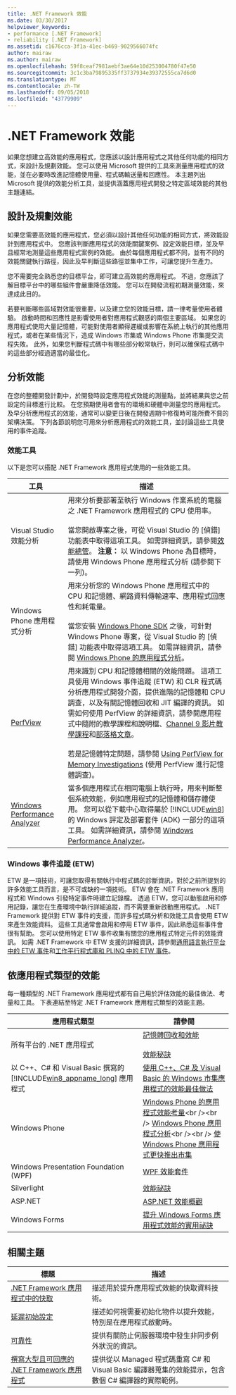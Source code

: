 ```yaml
---
title: .NET Framework 效能
ms.date: 03/30/2017
helpviewer_keywords:
- performance [.NET Framework]
- reliability [.NET Framework]
ms.assetid: c1676cca-3f1a-41ec-b469-9029566074fc
author: mairaw
ms.author: mairaw
ms.openlocfilehash: 59f8ceaf7981aebf3ae64e10d253004780f47e50
ms.sourcegitcommit: 3c1c3ba79895335ff3737934e39372555ca7d6d0
ms.translationtype: MT
ms.contentlocale: zh-TW
ms.lasthandoff: 09/05/2018
ms.locfileid: "43779909"
---
```

# <a name="net-framework-performance"></a>.NET Framework 效能
如果您想建立高效能的應用程式，您應該以設計應用程式之其他任何功能的相同方式，來設計及規劃效能。 您可以使用 Microsoft 提供的工具來測量應用程式的效能，並在必要時改進記憶體使用量、程式碼輸送量和回應性。 本主題列出 Microsoft 提供的效能分析工具，並提供涵蓋應用程式開發之特定區域效能的其他主題連結。  
  
## <a name="designing-and-planning-for-performance"></a>設計及規劃效能  
 如果您需要高效能的應用程式，您必須以設計其他任何功能的相同方式，將效能設計到應用程式中。 您應該判斷應用程式的效能關鍵案例、設定效能目標，並及早且經常地測量這些應用程式案例的效能。 由於每個應用程式都不同，並有不同的效能關鍵執行路徑，因此及早判斷這些路徑並集中工作，可讓您提升生產力。  
  
 您不需要完全熟悉您的目標平台，即可建立高效能的應用程式。 不過，您應該了解目標平台中的哪些組件會嚴重降低效能。 您可以在開發流程初期測量效能，來達成此目的。  
  
 若要判斷哪些區域對效能很重要，以及建立您的效能目標，請一律考量使用者體驗。 啟動時間和回應性是影響使用者對應用程式觀感的兩個主要區域。 如果您的應用程式使用大量記憶體，可能對使用者顯得遲緩或影響在系統上執行的其他應用程式，或者在某些情況下，造成 Windows 市集或 Windows Phone 市集提交流程失敗。 此外，如果您判斷程式碼中有哪些部分較常執行，則可以確保程式碼中的這些部分經過適當的最佳化。  
  
## <a name="analyzing-performance"></a>分析效能  
 在您的整體開發計劃中，於開發時設定應用程式效能的測量點，並將結果與您之前設定的目標進行比較。 在您預期使用者會有的環境和硬體中測量您的應用程式。 及早分析應用程式的效能，通常可以變更日後在開發週期中修復時可能所費不貲的架構決策。 下列各節說明您可用來分析應用程式的效能工具，並討論這些工具使用的事件追蹤。  
  
### <a name="performance-tools"></a>效能工具  
 以下是您可以搭配 .NET Framework 應用程式使用的一些效能工具。  
  
|工具|描述|  
|----------|-----------------|  
|Visual Studio 效能分析|用來分析要部署至執行 Windows 作業系統的電腦之 .NET Framework 應用程式的 CPU 使用率。<br /><br /> 當您開啟專案之後，可從 Visual Studio 的 [偵錯] 功能表中取得這項工具。 如需詳細資訊，請參閱[效能總管](/visualstudio/profiling/performance-explorer)。 **注意：** 以 Windows Phone 為目標時，請使用 Windows Phone 應用程式分析 (請參閱下一列)。|  
|Windows Phone 應用程式分析|用來分析您的 Windows Phone 應用程式中的 CPU 和記憶體、網路資料傳輸速率、應用程式回應性和耗電量。<br /><br /> 當您安裝 [Windows Phone SDK](https://go.microsoft.com/fwlink/?LinkId=265773) 之後，可針對 Windows Phone 專案，從 Visual Studio 的 [偵錯] 功能表中取得這項工具。 如需詳細資訊，請參閱 [Windows Phone 的應用程式分析](https://msdn.microsoft.com/library/windowsphone/develop/jj215908\(v=vs.105\).aspx)。|  
|[PerfView](https://www.microsoft.com/download/details.aspx?id=28567)|用來識別 CPU 和記憶體相關的效能問題。 這項工具使用 Windows 事件追蹤 (ETW) 和 CLR 程式碼分析應用程式開發介面，提供進階的記憶體和 CPU 調查，以及有關記憶體回收和 JIT 編譯的資訊。 如需如何使用 PerfView 的詳細資訊，請參閱應用程式中隨附的教學課程和說明檔、[Channel 9 影片教學課程](http://channel9.msdn.com/Series/PerfView-Tutorial)和[部落格文章](https://blogs.msdn.com/b/vancem/archive/tags/perfview/)。<br /><br /> 若是記憶體特定問題，請參閱 [Using PerfView for Memory Investigations](http://channel9.msdn.com/Series/PerfView-Tutorial/PerfView-Tutorial-9-NET-Memory-Investigation-Basics-of-GC-Heap-Snapshots) (使用 PerfView 進行記憶體調查)。|  
|[Windows Performance Analyzer](https://www.microsoft.com/download/details.aspx?id=30652)|當多個應用程式在相同電腦上執行時，用來判斷整個系統效能，例如應用程式的記憶體和儲存體使用。 您可以從下載中心取得屬於 [!INCLUDE[win8](../../../includes/win8-md.md)] 的 Windows 評定及部署套件 (ADK) 一部分的這項工具。 如需詳細資訊，請參閱 [Windows Performance Analyzer](https://msdn.microsoft.com/library/windows/desktop/hh448170.aspx)。|  
  
### <a name="event-tracing-for-windows-etw"></a>Windows 事件追蹤 (ETW)  
 ETW 是一項技術，可讓您取得有關執行中程式碼的診斷資訊，對於之前所提到的許多效能工具而言，是不可或缺的一項技術。 ETW 會在 .NET Framework 應用程式和 Windows 引發特定事件時建立記錄檔。 透過 ETW，您可以動態啟用和停用記錄，讓您在生產環境中執行詳細追蹤，而不需要重新啟動應用程式。 .NET Framework 提供對 ETW 事件的支援，而許多程式碼分析和效能工具會使用 ETW 來產生效能資料。 這些工具通常會啟用和停用 ETW 事件，因此熟悉這些事件會很有幫助。 您可以使用特定 ETW 事件收集有關您的應用程式特定元件的效能資訊。 如需 .NET Framework 中 ETW 支援的詳細資訊，請參閱[通用語言執行平台中的 ETW 事件](../../../docs/framework/performance/etw-events-in-the-common-language-runtime.md)和[工作平行程式庫和 PLINQ 中的 ETW 事件](../../../docs/framework/performance/etw-events-in-task-parallel-library-and-plinq.md)。  
  
## <a name="performance-by-app-type"></a>依應用程式類型的效能  
 每一種類型的 .NET Framework 應用程式都有自己用於評估效能的最佳做法、考量和工具。 下表連結至特定 .NET Framework 應用程式類型的效能主題。  
  
|應用程式類型|請參閱|  
|--------------|---------|  
|所有平台的 .NET 應用程式|[記憶體回收和效能](../../../docs/standard/garbage-collection/performance.md)<br /><br /> [效能秘訣](../../../docs/framework/performance/performance-tips.md)|  
|以 C++、C# 和 Visual Basic 撰寫的 [!INCLUDE[win8_appname_long](../../../includes/win8-appname-long-md.md)] 應用程式|[使用 C++、C# 及 Visual Basic 的 Windows 市集應用程式的效能最佳做法](https://msdn.microsoft.com/library/windows/apps/hh750313.aspx)|  
|Windows Phone|[Windows Phone 的應用程式效能考量](https://msdn.microsoft.com/library/windowsphone/develop/ff967560\(v=vs.105\).aspx)<br /><br /> [Windows Phone 應用程式分析](https://msdn.microsoft.com/library/windowsphone/develop/hh202934\(v=vs.105\).aspx)<br /><br /> [使 Windows Phone 應用程式更快推出市集](https://msdn.microsoft.com/magazine/hh781024.aspx)|  
|Windows Presentation Foundation (WPF)|[WPF 效能套件](https://msdn.microsoft.com/library/67cafaad-57ad-4ecb-9c08-57fac144393e)|  
|Silverlight|[效能祕訣](https://msdn.microsoft.com/library/cc189071\(v=vs.95\).aspx)|  
|ASP.NET|[ASP.NET 效能概觀](https://msdn.microsoft.com/library/f882bf1b-a009-4312-ac06-74370ffabc0b)|  
|Windows Forms|[提升 Windows Forms 應用程式效能的實用祕訣](https://msdn.microsoft.com/magazine/cc163630.aspx)|  
  
## <a name="related-topics"></a>相關主題  
  
|標題|描述|  
|-----------|-----------------|  
|[.NET Framework 應用程式中的快取](../../../docs/framework/performance/caching-in-net-framework-applications.md)|描述用於提升應用程式效能的快取資料技術。|  
|[延遲初始設定](../../../docs/framework/performance/lazy-initialization.md)|描述如何視需要初始化物件以提升效能，特別是在應用程式啟動時。|  
|[可靠性](../../../docs/framework/performance/reliability.md)|提供有關防止伺服器環境中發生非同步例外狀況的資訊。|  
|[撰寫大型且可回應的 .NET Framework 應用程式](../../../docs/framework/performance/writing-large-responsive-apps.md)|提供從以 Managed 程式碼重寫 C# 和 Visual Basic 編譯器蒐集的效能提示，包含數個 C# 編譯器的實際範例。|
